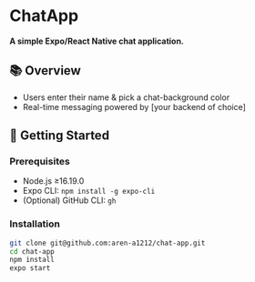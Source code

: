 # ChatApp

**A simple Expo/React Native chat application.**

## 📚 Overview
- Users enter their name & pick a chat-background color  
- Real-time messaging powered by [your backend of choice]

## 🚀 Getting Started

### Prerequisites
- Node.js ≥16.19.0  
- Expo CLI: `npm install -g expo-cli`  
- (Optional) GitHub CLI: `gh`

### Installation
```bash
git clone git@github.com:aren-a1212/chat-app.git
cd chat-app
npm install
expo start
